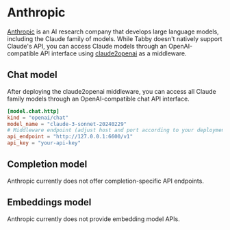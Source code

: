 # Anthropic

[Anthropic](https://www.anthropic.com/) is an AI research company that develops large language models, including the Claude family of models. While Tabby doesn't natively support Claude's API, you can access Claude models through an OpenAI-compatible API interface using [claude2openai](https://github.com/missuo/claude2openai) as a middleware.

## Chat model

After deploying the claude2openai middleware, you can access all Claude family models through an OpenAI-compatible chat API interface.

```toml title="~/.tabby/config.toml"
[model.chat.http]
kind = "openai/chat"
model_name = "claude-3-sonnet-20240229"
# Middleware endpoint (adjust host and port according to your deployment)
api_endpoint = "http://127.0.0.1:6600/v1"
api_key = "your-api-key"
```

## Completion model

Anthropic currently does not offer completion-specific API endpoints.

## Embeddings model

Anthropic currently does not provide embedding model APIs.

